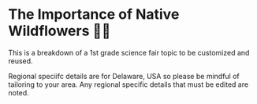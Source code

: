 # The Importance of Native Wildflowers 🌷🌻

This is a breakdown of a 1st grade science fair topic to be customized and reused.

Regional speciifc details are for Delaware, USA so please be mindful of tailoring to your area. Any regional specific details that must be edited are noted.
